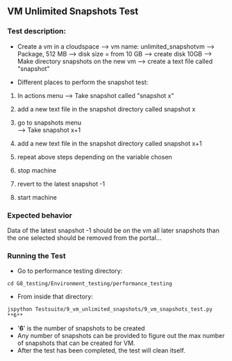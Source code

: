 ## VM Unlimited Snapshots Test

### Test description:

 - Create a vm in a cloudspace 
–> vm name: unlimited_snapshotvm
–> Package, 512 MB
–> disk size = from 10 GB
–> create disk 10GB
–> Make directory snapshots on the new vm
–> create a text file called "snapshot"

- Different places to perform the snapshot test:  

1. In actions menu
–> Take snapshot called "snapshot x"  

2. add a new text file in the snapshot directory called snapshot x  

3. go to snapshots menu  
–> Take snapshot x+1  

4. add a new text file in the snapshot directory called snapshot x+1  

5. repeat above steps depending on the variable chosen  

6. stop machine  

7. revert to the latest snapshot -1  

8. start machine  

### Expected behavior

Data of the latest snapshot -1 should be on the vm
all later snapshots than the one selected should be removed from the portal...

### Running the Test

- Go to performance testing directory: 
```
cd G8_testing/Environment_testing/performance_testing
```
- From inside that directory:  
```
jspython Testsuite/9_vm_unlimited_snapshots/9_vm_snapshots_test.py **6**
```
-  '**6**' is the number of snapshots to be created
- Any number of snapshots can be provided to figure out the max number of snapshots that can be created for VM.
- After the test has been completed, the test will clean itself.
